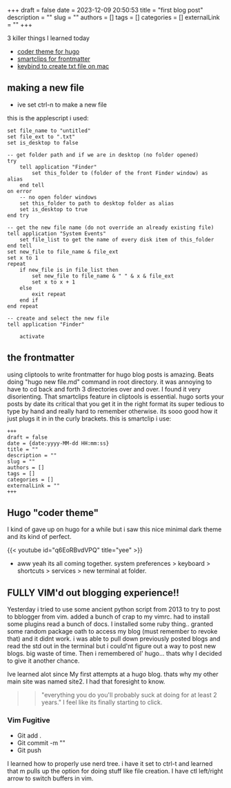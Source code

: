 +++
draft = false
date = 2023-12-09 20:50:53
title = "first blog post"
description = ""
slug = ""
authors = []
tags = [] 
categories = []
externalLink = ""
+++

3 killer things I learned today
- [coder theme for hugo](https://github.com/luizdepra/hugo-coder)
- [smartclips for frontmatter](https://apps.apple.com/us/app/cliptools/id1619348240?mt=12)
- [keybind to create txt file on mac](https://apple.stackexchange.com/questions/129699/create-a-new-txt-file-in-finder-keyboard-shortcut)
## making a new file
- ive set ctrl-n to make a new file

this is the applescript i used:
```
set file_name to "untitled"
set file_ext to ".txt"
set is_desktop to false

-- get folder path and if we are in desktop (no folder opened)
try
    tell application "Finder"
        set this_folder to (folder of the front Finder window) as alias
    end tell
on error
    -- no open folder windows
    set this_folder to path to desktop folder as alias
    set is_desktop to true
end try

-- get the new file name (do not override an already existing file)
tell application "System Events"
    set file_list to get the name of every disk item of this_folder
end tell
set new_file to file_name & file_ext
set x to 1
repeat
    if new_file is in file_list then
        set new_file to file_name & " " & x & file_ext
        set x to x + 1
    else
        exit repeat
    end if
end repeat

-- create and select the new file
tell application "Finder"

    activate
```
## the frontmatter

using cliptools to write frontmatter for hugo blog posts is amazing. Beats doing "hugo new file.md" command in root directory. it was annoying to have to cd back and forth 3 directories over and over. I found it very disorienting.
That smartclips feature in cliptools is essential. hugo sorts your posts by date its critical that you get it in the right format its super tedious to type by hand and really hard to remember otherwise. its sooo good how it just plugs it in in the curly brackets. this is smartclip i use:

```
+++
draft = false
date = {date:yyyy-MM-dd HH:mm:ss}
title = ""
description = ""
slug = ""
authors = []
tags = [] 
categories = []
externalLink = ""
+++
```

## Hugo "coder theme" 
I kind of gave up on hugo for a while but i saw this nice minimal dark theme and its kind of perfect.

{{< youtube id="q6EoRBvdVPQ" title="yee" >}}

- aww yeah its all coming together.
system preferences > keyboard > shortcuts > services > new terminal at folder.


## FULLY VIM'd out blogging experience!!
Yesterday i tried to use some ancient python script from 2013 to try to post to bblogger from vim. added a bunch of crap to my vimrc. had to install some plugins read a bunch of docs. I installed some ruby thing.. granted some random package oath to access my blog (must remember to revoke that) and it didnt work. i was able to pull down previously posted blogs and read the std out in the terminal but i could'nt figure out a way to post new blogs. big waste of time. Then i remembered ol' hugo... thats why I decided to give it another chance.

Ive learned alot since My first attempts at a hugo blog. thats why my other main site was named site2. I had that foresight to know.

>> "everything you do you'll probably suck at doing for at least 2 years."
I feel like its finally starting to click.
### Vim Fugitive
- Git add .
- Git commit -m ""
- Git push

I learned how to properly use nerd tree. i have it set to ctrl-t and learned that m pulls up the option for doing stuff like file creation. I have ctl left/right arrow to switch buffers in vim.

